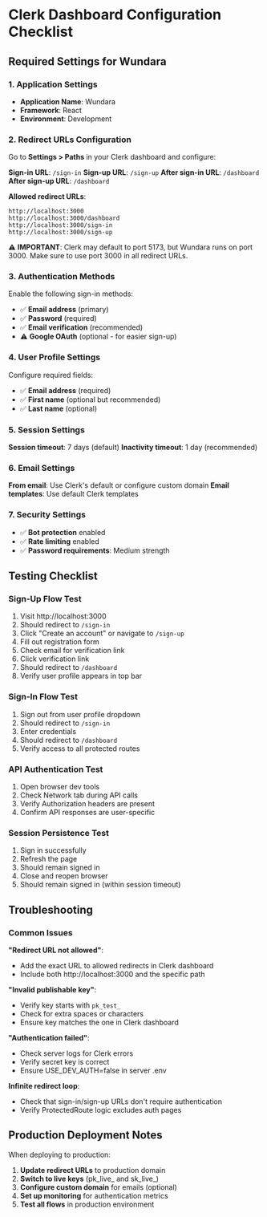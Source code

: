 # Clerk Dashboard Configuration Checklist

## **Required Settings for Wundara**

### **1. Application Settings**
- **Application Name**: Wundara
- **Framework**: React
- **Environment**: Development

### **2. Redirect URLs Configuration**

Go to **Settings > Paths** in your Clerk dashboard and configure:

**Sign-in URL**: `/sign-in`
**Sign-up URL**: `/sign-up`
**After sign-in URL**: `/dashboard`
**After sign-up URL**: `/dashboard`

**Allowed redirect URLs**:
```
http://localhost:3000
http://localhost:3000/dashboard
http://localhost:3000/sign-in
http://localhost:3000/sign-up
```

⚠️ **IMPORTANT**: Clerk may default to port 5173, but Wundara runs on port 3000. Make sure to use port 3000 in all redirect URLs.

### **3. Authentication Methods**

Enable the following sign-in methods:
- ✅ **Email address** (primary)
- ✅ **Password** (required)
- ✅ **Email verification** (recommended)
- ⚠️ **Google OAuth** (optional - for easier sign-up)

### **4. User Profile Settings**

Configure required fields:
- ✅ **Email address** (required)
- ✅ **First name** (optional but recommended)
- ✅ **Last name** (optional)

### **5. Session Settings**

**Session timeout**: 7 days (default)
**Inactivity timeout**: 1 day (recommended)

### **6. Email Settings**

**From email**: Use Clerk's default or configure custom domain
**Email templates**: Use default Clerk templates

### **7. Security Settings**

- ✅ **Bot protection** enabled
- ✅ **Rate limiting** enabled
- ✅ **Password requirements**: Medium strength

## **Testing Checklist**

### **Sign-Up Flow Test**
1. Visit http://localhost:3000
2. Should redirect to `/sign-in`
3. Click "Create an account" or navigate to `/sign-up`
4. Fill out registration form
5. Check email for verification link
6. Click verification link
7. Should redirect to `/dashboard`
8. Verify user profile appears in top bar

### **Sign-In Flow Test**
1. Sign out from user profile dropdown
2. Should redirect to `/sign-in`
3. Enter credentials
4. Should redirect to `/dashboard`
5. Verify access to all protected routes

### **API Authentication Test**
1. Open browser dev tools
2. Check Network tab during API calls
3. Verify Authorization headers are present
4. Confirm API responses are user-specific

### **Session Persistence Test**
1. Sign in successfully
2. Refresh the page
3. Should remain signed in
4. Close and reopen browser
5. Should remain signed in (within session timeout)

## **Troubleshooting**

### **Common Issues**

**"Redirect URL not allowed"**:
- Add the exact URL to allowed redirects in Clerk dashboard
- Include both http://localhost:3000 and the specific path

**"Invalid publishable key"**:
- Verify key starts with `pk_test_`
- Check for extra spaces or characters
- Ensure key matches the one in Clerk dashboard

**"Authentication failed"**:
- Check server logs for Clerk errors
- Verify secret key is correct
- Ensure USE_DEV_AUTH=false in server .env

**Infinite redirect loop**:
- Check that sign-in/sign-up URLs don't require authentication
- Verify ProtectedRoute logic excludes auth pages

## **Production Deployment Notes**

When deploying to production:
1. **Update redirect URLs** to production domain
2. **Switch to live keys** (pk_live_ and sk_live_)
3. **Configure custom domain** for emails (optional)
4. **Set up monitoring** for authentication metrics
5. **Test all flows** in production environment

